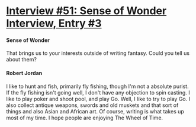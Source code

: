 # [Interview #51: Sense of Wonder Interview, Entry #3](https://www.theoryland.com/intvmain.php?i=51#3)

#### Sense of Wonder

That brings us to your interests outside of writing fantasy. Could you tell us about them?

#### Robert Jordan

I like to hunt and fish, primarily fly fishing, though I'm not a absolute purist. If the fly fishing isn't going well, I don't have any objection to spin casting. I like to play poker and shoot pool, and play Go. Well, I like to try to play Go. I also collect antique weapons, swords and old muskets and that sort of things and also Asian and African art. Of course, writing is what takes up most of my time. I hope people are enjoying The Wheel of Time.

